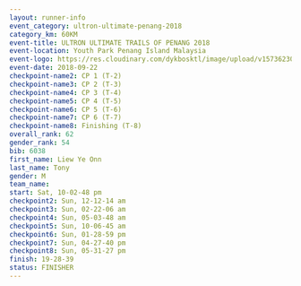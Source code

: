 ```yaml
---
layout: runner-info 
event_category: ultron-ultimate-penang-2018 
category_km: 60KM 
event-title: ULTRON ULTIMATE TRAILS OF PENANG 2018 
event-location: Youth Park Penang Island Malaysia 
event-logo: https://res.cloudinary.com/dykbosktl/image/upload/v1573623002/Logo/ULTRO_2018_LOGO_btp5xw.jpg 
event-date: 2018-09-22 
checkpoint-name2: CP 1 (T-2) 
checkpoint-name3: CP 2 (T-3) 
checkpoint-name4: CP 3 (T-4) 
checkpoint-name5: CP 4 (T-5) 
checkpoint-name6: CP 5 (T-6) 
checkpoint-name7: CP 6 (T-7) 
checkpoint-name8: Finishing (T-8) 
overall_rank: 62
gender_rank: 54
bib: 6038
first_name: Liew Ye Onn
last_name: Tony
gender: M
team_name: 
start: Sat, 10-02-48 pm
checkpoint2: Sun, 12-12-14 am
checkpoint3: Sun, 02-22-06 am
checkpoint4: Sun, 05-03-48 am
checkpoint5: Sun, 10-06-45 am
checkpoint6: Sun, 01-28-59 pm
checkpoint7: Sun, 04-27-40 pm
checkpoint8: Sun, 05-31-27 pm
finish: 19-28-39
status: FINISHER
---
```


